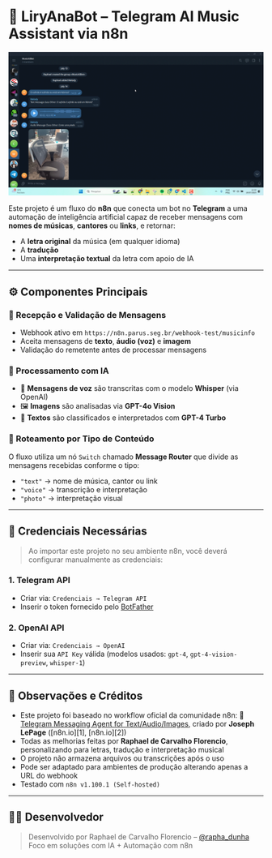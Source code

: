 # 🎵 LiryAnaBot – Telegram AI Music Assistant via n8n

![Bot em ação](./MultiModalBot-demo.gif)

Este projeto é um fluxo do **n8n** que conecta um bot no **Telegram** a uma automação de inteligência artificial capaz de receber mensagens com **nomes de músicas**, **cantores** ou **links**, e retornar:

* A **letra original** da música (em qualquer idioma)
* A **tradução**
* Uma **interpretação textual** da letra com apoio de IA

---

## ⚙️ Componentes Principais

### 📲 Recepção e Validação de Mensagens

* Webhook ativo em `https://n8n.parus.seg.br/webhook-test/musicinfo`
* Aceita mensagens de **texto**, **áudio (voz)** e **imagem**
* Validação do remetente antes de processar mensagens

### 🧠 Processamento com IA

* 🎤 **Mensagens de voz** são transcritas com o modelo **Whisper** (via OpenAI)
* 🖼️ **Imagens** são analisadas via **GPT-4o Vision**
* 💬 **Textos** são classificados e interpretados com **GPT-4 Turbo**

### 🧪 Roteamento por Tipo de Conteúdo

O fluxo utiliza um nó `Switch` chamado **Message Router** que divide as mensagens recebidas conforme o tipo:

* `"text"` → nome de música, cantor ou link
* `"voice"` → transcrição e interpretação
* `"photo"` → interpretação visual

---

## 🔐 Credenciais Necessárias

> Ao importar este projeto no seu ambiente n8n, você deverá configurar manualmente as credenciais:

### 1. **Telegram API**

* Criar via: `Credenciais → Telegram API`
* Inserir o token fornecido pelo [BotFather](https://t.me/BotFather)

### 2. **OpenAI API**

* Criar via: `Credenciais → OpenAI`
* Inserir sua `API Key` válida (modelos usados: `gpt-4`, `gpt-4-vision-preview`, `whisper-1`)

---

## 📌 Observações e Créditos

* Este projeto foi baseado no workflow oficial da comunidade n8n:
  🔗 [Telegram Messaging Agent for Text/Audio/Images](https://n8n.io/workflows/2751-telegram-messaging-agent-for-textaudioimages/),
  criado por **Joseph LePage** ([n8n.io][1], [n8n.io][2])
* Todas as melhorias feitas por **Raphael de Carvalho Florencio**, personalizando para letras, tradução e interpretação musical
* O projeto não armazena arquivos ou transcrições após o uso
* Pode ser adaptado para ambientes de produção alterando apenas a URL do webhook
* Testado com `n8n v1.100.1 (Self-hosted)`

---

## 👨‍💻 Desenvolvedor

> Desenvolvido por Raphael de Carvalho Florencio – [@rapha\_dunha](https://t.me/rapha_dunha)
> Foco em soluções com IA + Automação com n8n